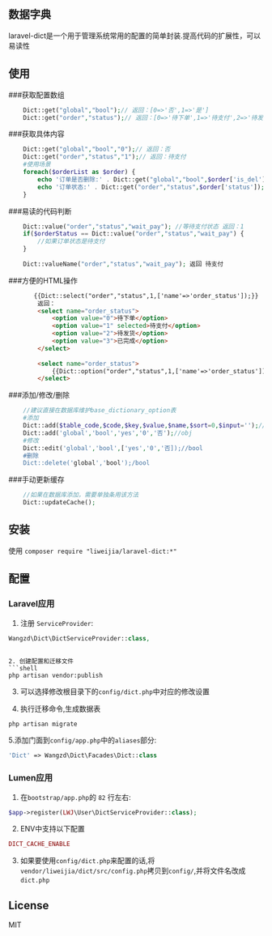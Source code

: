 ## 数据字典
laravel-dict是一个用于管理系统常用的配置的简单封装.提高代码的扩展性，可以易读性

## 使用

###获取配置数组
```php
    Dict::get("global","bool");// 返回：[0=>'否',1=>'是']
    Dict::get("order","status");// 返回：[0=>'待下单',1=>'待支付',2=>'待发货',3=>'已完成']
```
###获取具体内容    
```php
    Dict::get("global","bool","0");// 返回：否
    Dict::get("order","status","1");// 返回：待支付
    #使用场景
    foreach($orderList as $order) {
        echo '订单是否删除:' . Dict::get("global","bool",$order['is_del']);//否
        echo '订单状态:' . Dict::get("order","status",$order['status']);//待支付
    }
```
###易读的代码判断
```php
    Dict::value("order","status","wait_pay"); //等待支付状态 返回：1
    if($orderStatus == Dict::value("order","status","wait_pay") {
        //如果订单状态是待支付    
    }
    
    Dict::valueName("order","status","wait_pay"); 返回 待支付
```    
###方便的HTML操作
```html
       {{Dict::select("order","status",1,['name'=>'order_status']);}} 
        返回：
        <select name="order_status">
            <option value="0">待下单</option>
            <option value="1" selected>待支付</option>
            <option value="2">待发货</option>
            <option value="3">已完成</option>
        </select>
        
        <select name="order_status">
            {{Dict::option("order","status",1,['name'=>'order_status']);}} 
        </select>
```
###添加/修改/删除
```php
    //建议直接在数据库维护base_dictionary_option表
	#添加
    Dict::add($table_code,$code,$key,$value,$name,$sort=0,$input='');//obj
    Dict::add('global','bool','yes','0','否');//obj
    #修改
    Dict::edit('global','bool',['yes','0','否]);//bool
    #删除
    Dict::delete('global','bool');/bool 
```

    
###手动更新缓存
```php
    //如果在数据库添加，需要单独条用该方法
    Dict::updateCache();
```
## 安装

使用
`composer require "liweijia/laravel-dict:*"`

## 配置

### Laravel应用
1. 注册 `ServiceProvider`:
```php
Wangzd\Dict\DictServiceProvider::class,
```
```

2. 创建配置和迁移文件
```shell
php artisan vendor:publish
```

3. 可以选择修改根目录下的`config/dict.php`中对应的修改设置

4. 执行迁移命令,生成数据表
```shell
php artisan migrate
```

5.添加门面到`config/app.php`中的`aliases`部分:
```php
'Dict' => Wangzd\Dict\Facades\Dict::class
```

### Lumen应用

1. 在`bootstrap/app.php`的 `82` 行左右:
```php
$app->register(LWJ\User\DictServiceProvider::class);
```

2. ENV中支持以下配置
```php
DICT_CACHE_ENABLE
```

3. 如果要使用`config/dict.php`来配置的话,将`vendor/liweijia/dict/src/config.php`拷贝到`config/`,并将文件名改成`dict.php`




## License

MIT

